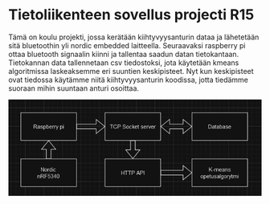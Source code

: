 # Tietoliikenteen sovellus projecti R15

Tämä on koulu projekti, jossa kerätään kiihtyvyysanturin dataa ja lähetetään sitä bluetoothin yli nordic embedded laitteella. Seuraavaksi raspberry pi ottaa bluetooth signaalin kiinni ja tallentaa saadun datan tietokantaan. Tietokannan data tallennetaan csv tiedostoksi, jota käytetään kmeans algoritmissa laskeaksemme eri suuntien keskipisteet. Nyt kun keskipisteet ovat tiedossa käytämme niitä kiihtyvyysanturin koodissa, jotta tiedämme suoraan mihin suuntaan anturi osoittaa.

<img src="images/arkkitehtuuri kaavio.PNG">
